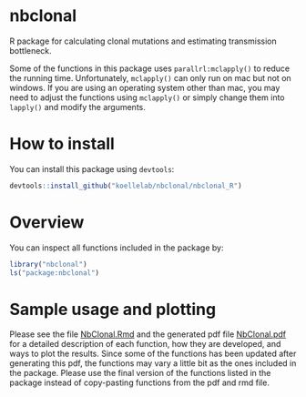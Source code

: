 # nbclonal

R package for calculating clonal mutations and estimating transmission bottleneck.

Some of the functions in this package uses `parallrl:mclapply()` to reduce the running time. Unfortunately, `mclapply()` can only run on mac but not on windows. If you are using an operating system other than mac, you may need to adjust the functions using `mclapply()` or simply change them into `lapply()` and modify the arguments.

# How to install

You can install this package using `devtools`:

```r
devtools::install_github("koellelab/nbclonal/nbclonal_R")
```

# Overview

You can inspect all functions included in the package by:

```r
library("nbclonal")
ls("package:nbclonal")
```

# Sample usage and plotting

Please see the file [NbClonal.Rmd](https://github.com/koellelab/nbclonal/blob/04f06a4d85ca0f5aa55aa651cc6ac251d8758dcb/nbclonal_R/NbClonal.Rmd) and the generated pdf file [NbClonal.pdf](https://github.com/koellelab/nbclonal/blob/04f06a4d85ca0f5aa55aa651cc6ac251d8758dcb/nbclonal_R/NbClonal.pdf) for a detailed description of each function, how they are developed, and ways to plot the results. Since some of the functions has been updated after generating this pdf, the functions may vary a little bit as the ones included in the package. Please use the final version of the functions listed in the package instead of copy-pasting functions from the pdf and rmd file.
